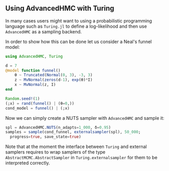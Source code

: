 ## Using AdvancedHMC with Turing

In many cases users might want to using a probabilistic programming language such as `Turing.jl` to define a log-likelihood and then use `AdvancedHMC` as a sampling backend.

In order to show how this can be done let us consider a Neal's funnel model:

```julia
using AdvancedHMC, Turing

d = 7
@model function funnel()
    θ ~ Truncated(Normal(0, 3), -3, 3)
    z ~ MvNormal(zeros(d-1), exp(θ)*I)
    x ~ MvNormal(z, I)
end

Random.seed!(1)
(;x) = rand(funnel() | (θ=0,))
cond_model = funnel() | (;x)
```

Now we can simply create a NUTS sampler with `AdvancedHMC` and sample it:

```julia
spl = AdvancedHMC.NUTS(n_adapts=1_000, δ=0.95)
samples = sample(cond_funnel, externalsampler(spl), 50_000;
  progress=true, save_state=true)
```
Note that at the moment the interface between `Turing` and external samplers requires to wrap samplers of the type `AbstractMCMC.AbstractSampler` in `Turing.externalsampler` for them to be interpreted correctly. 